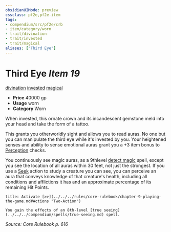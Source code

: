 ```yaml
---
obsidianUIMode: preview
cssclass: pf2e,pf2e-item
tags:
- compendium/src/pf2e/crb
- item/category/worn
- trait/divination
- trait/invested
- trait/magical
aliases: ["Third Eye"]
---
```

# Third Eye *Item 19*  
[divination](../../../rules/traits/divination.md)  [invested](../../../rules/traits/invested.md)  [magical](../../../rules/traits/magical.md)  

- **Price** 40000 gp
- **Usage** worn
- **Category** Worn

When invested, this ornate crown and its incandescent gemstone meld into your head and take the form of a tattoo.

This grants you otherworldly sight and allows you to read auras. No one but you can manipulate the third eye while it's invested by you. Your heightened senses and ability to sense emotional auras grant you a +3 item bonus to [Perception](../../skills.md#Perception) checks.

You continuously see magic auras, as a 9thlevel [detect magic](../../spells/detect-magic.md) spell, except you see the location of all auras within 30 feet, not just the strongest. If you use a [Seek](../../../rules/actions/seek.md) action to study a creature you can see, you can perceive an aura that conveys knowledge of that creature's health, including all conditions and afflictions it has and an approximate percentage of its remaining Hit Points.

```ad-embed-ability
title: Activate [>>](../../../rules/core-rulebook/chapter-9-playing-the-game.md#Actions "Two-Action")

You gain the effects of an 8th-level [true seeing](../../../compendium/spells/true-seeing.md) spell.
```

*Source: Core Rulebook p. 616*
